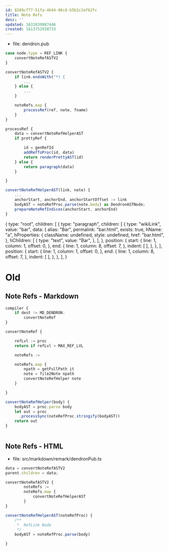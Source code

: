 ```yaml
---
id: 8289cf77-51fa-4644-96c6-b5b2c2ef62fc
title: Note Refs
desc: ''
updated: 1631839987446
created: 1613752938733
---
```




- file: dendron.pub
```ts
case node.type = REF_LINK {
    convertNoteRefASTV2 
}

convertNoteRefASTV2 {
    if link.endsWith("*) {
        ...
    } else {
        ...
    }

    noteRefs.map {
        processRef(ref, note, fname)
    }
}

processRef {
    data = convertNoteRefHelperAST
    if prettyRef {

        id = genRefId
        addRefToProc(id, data)
        return renderPrettyAST(id)
    } else {
        return paragraph(data)
    }

}

convertNoteRefHelperAST(link, note) {
    ...
    anchorStart, anchorEnd, anchorStartOffset := link
    bodyAST = noteRefProc.parse(note.body) as DendronASTNode;
    prepareNoteRefIndices(anchorStart, anchorEnd)
}
```

{
  type: "root",
  children: [
    {
      type: "paragraph",
      children: [
        {
          type: "wikiLink",
          value: "bar",
          data: {
            alias: "Bar",
            permalink: "bar.html",
            exists: true,
            hName: "a",
            hProperties: {
              className: undefined,
              style: undefined,
              href: "bar.html",
            },
            hChildren: [
              {
                type: "text",
                value: "Bar",
              },
            ],
          },
          position: {
            start: {
              line: 1,
              column: 1,
              offset: 0,
            },
            end: {
              line: 1,
              column: 8,
              offset: 7,
            },
            indent: [
            ],
          },
        },
      ],
      position: {
        start: {
          line: 1,
          column: 1,
          offset: 0,
        },
        end: {
          line: 1,
          column: 8,
          offset: 7,
        },
        indent: [
        ],
      },
    },
  ],
}

# Old

## Note Refs - Markdown



```ts
compiler {
    if dest != MD_DENDRON:
        convertNoteRef
}

convertNoteRef {

    refLvl := proc
    return if refLvl > MAX_REF_LVL

    noteRefs := 

    noteRefs.map {
        npath = getFullPath it
        note = file2Note npath
        convertNoteRefHelper note
    }

}

convertNoteRefHelper(body) {
    bodyAST = proc.parse body
    let out = proc 
      .processSync(noteRefProc.stringify(bodyAST))
    return out
}
```

```ts

```

## Note Refs - HTML

- file: src/markdown/remark/dendronPub.ts
```ts
data = convertNoteRefASTV2
parent.children = data;
```

```ts
convertNoteRefASTV2 {
        noteRefs :=
        noteRefs.map {
            convertNoteRefHelperAST
        }
}

convertNoteRefHelperAST(noteRefProc) {
    /**
     *  RefLink Node
     */
    bodyAST = noteRefProc.parse(body)

}
```

